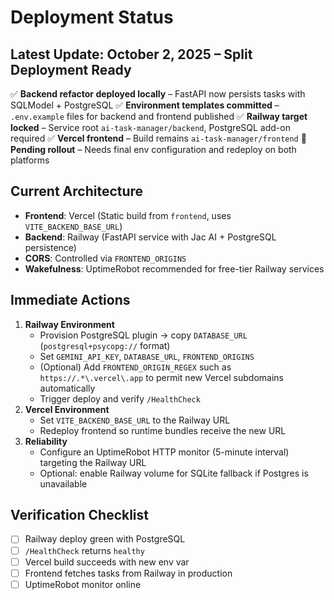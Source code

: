 # Deployment Status

## Latest Update: October 2, 2025 – Split Deployment Ready

✅ **Backend refactor deployed locally** – FastAPI now persists tasks with SQLModel + PostgreSQL
✅ **Environment templates committed** – `.env.example` files for backend and frontend published
✅ **Railway target locked** – Service root `ai-task-manager/backend`, PostgreSQL add-on required
✅ **Vercel frontend** – Build remains `ai-task-manager/frontend`
🔄 **Pending rollout** – Needs final env configuration and redeploy on both platforms

## Current Architecture

- **Frontend**: Vercel (Static build from `frontend`, uses `VITE_BACKEND_BASE_URL`)
- **Backend**: Railway (FastAPI service with Jac AI + PostgreSQL persistence)
- **CORS**: Controlled via `FRONTEND_ORIGINS`
- **Wakefulness**: UptimeRobot recommended for free-tier Railway services

## Immediate Actions

1. **Railway Environment**
   - Provision PostgreSQL plugin → copy `DATABASE_URL` (`postgresql+psycopg://` format)
   - Set `GEMINI_API_KEY`, `DATABASE_URL`, `FRONTEND_ORIGINS`
   - (Optional) Add `FRONTEND_ORIGIN_REGEX` such as `https://.*\.vercel\.app` to permit new Vercel subdomains automatically
   - Trigger deploy and verify `/HealthCheck`
2. **Vercel Environment**
   - Set `VITE_BACKEND_BASE_URL` to the Railway URL
   - Redeploy frontend so runtime bundles receive the new URL
3. **Reliability**
   - Configure an UptimeRobot HTTP monitor (5-minute interval) targeting the Railway URL
   - Optional: enable Railway volume for SQLite fallback if Postgres is unavailable

## Verification Checklist

- [ ] Railway deploy green with PostgreSQL
- [ ] `/HealthCheck` returns `healthy`
- [ ] Vercel build succeeds with new env var
- [ ] Frontend fetches tasks from Railway in production
- [ ] UptimeRobot monitor online
